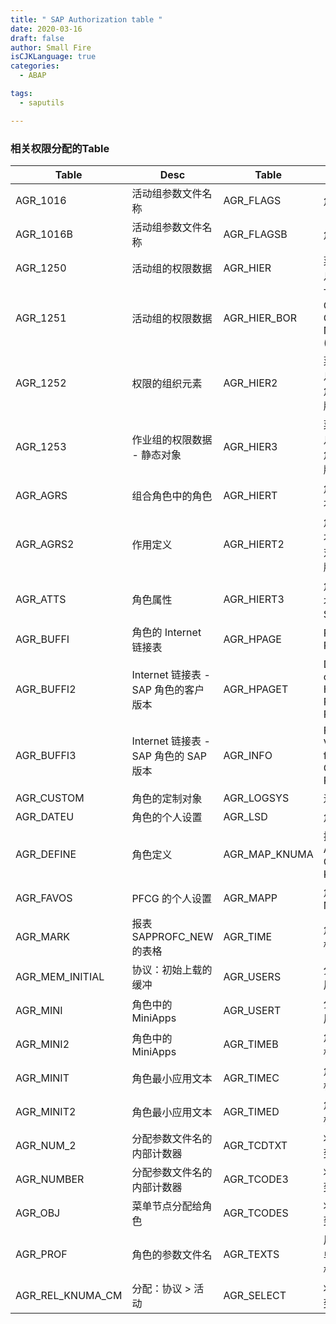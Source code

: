```yaml
---
title: " SAP Authorization table "
date: 2020-03-16
draft: false
author: Small Fire
isCJKLanguage: true
categories: 
  - ABAP

tags: 
  - saputils

---
```


### 相关权限分配的Table

| Table            | Desc                                  | Table         | Decs                                       |
| ---------------- | ------------------------------------- | ------------- | ------------------------------------------ |
| AGR_1016         | 活动组参数文件名称                    | AGR_FLAGS     | 角色属性                                   |
| AGR_1016B        | 活动组参数文件名称                    | AGR_FLAGSB    | 角色属性                                   |
| AGR_1250         | 活动组的权限数据                      | AGR_HIER      | 菜单结构信息表                             |
| AGR_1251         | 活动组的权限数据                      | AGR_HIER_BOR  | Table for Object-Oriented Navigation (OBN) |
| AGR_1252         | 权限的组织元素                        | AGR_HIER2     | 菜单结构信息 - SAP 角色的客户版本          |
| AGR_1253         | 作业组的权限数据 - 静态对象           | AGR_HIER3     | 菜单结构信息 - SAP 角色的 SAP 版本         |
| AGR_AGRS         | 组合角色中的角色                      | AGR_HIERT     | 角色菜单文本                               |
| AGR_AGRS2        | 作用定义                              | AGR_HIERT2    | 角色菜单文本 - SAP 对象的客户版本          |
| AGR_ATTS         | 角色属性                              | AGR_HIERT3    | 角色菜单文本 - 原始 SAP                    |
| AGR_BUFFI        | 角色的 Internet 链接表                | AGR_HPAGE     | Role Home Page                             |
| AGR_BUFFI2       | Internet 链接表 - SAP 角色的客户版本  | AGR_HPAGET    | Description of the Home Page for a Role    |
| AGR_BUFFI3       | Internet 链接表 - SAP 角色的 SAP 版本 | AGR_INFO      | Filter Values from Generation Run          |
| AGR_CUSTOM       | 角色的定制对象                        | AGR_LOGSYS    | 逻辑系统                                   |
| AGR_DATEU        | 角色的个人设置                        | AGR_LSD       | 角色属性                                   |
| AGR_DEFINE       | 角色定义                              | AGR_MAP_KNUMA | 换算表 AG_GUID CRM <> KNUMA                |
| AGR_FAVOS        | PFCG 的个人设置                       | AGR_MAPP      | 角色中的 MiniApps                          |
| AGR_MARK         | 报表 SAPPROFC_NEW 的表格              | AGR_TIME      | 角色的日期标记                             |
| AGR_MEM_INITIAL  | 协议：初始上载的缓冲                  | AGR_USERS     | 分配角色到用户                             |
| AGR_MINI         | 角色中的 MiniApps                     | AGR_USERT     | 分配角色到用户                             |
| AGR_MINI2        | 角色中的 MiniApps                     | AGR_TIMEB     | 角色的日期标记                             |
| AGR_MINIT        | 角色最小应用文本                      | AGR_TIMEC     | 角色的日期标记                             |
| AGR_MINIT2       | 角色最小应用文本                      | AGR_TIMED     | 角色的日期标记                             |
| AGR_NUM_2        | 分配参数文件名的内部计数器            | AGR_TCDTXT    | 将角色分配到事务代码                       |
| AGR_NUMBER       | 分配参数文件名的内部计数器            | AGR_TCODE3    | 将角色分配到事务代码                       |
| AGR_OBJ          | 菜单节点分配给角色                    | AGR_TCODES    | 将角色分配到事务代码                       |
| AGR_PROF         | 角色的参数文件名                      | AGR_TEXTS     | 用于层次菜单的文件结构 - 客户              |
| AGR_REL_KNUMA_CM | 分配：协议   > 活动                   | AGR_SELECT    | 将角色分配到事务代码                       |